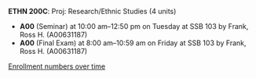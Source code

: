 **ETHN 200C**: Proj: Research/Ethnic Studies (4 units)

- **A00** (Seminar) at 10:00 am–12:50 pm on Tuesday at SSB 103 by Frank, Ross H. (A00631187)
- **A00** (Final Exam) at 8:00 am–10:59 am on Friday at SSB 103 by Frank, Ross H. (A00631187)

[Enrollment numbers over time](./ETHN200C.tsv)
